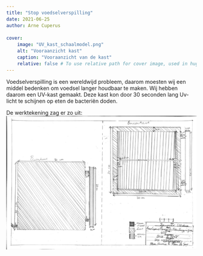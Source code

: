 ```yaml
---
title: "Stop voedselverspilling"
date: 2021-06-25
author: Arne Cuperus

cover:
    image: "UV_kast_schaalmodel.png"
    alt: "Vooraanzicht kast"
    caption: "Vooraanzicht van de kast"
    relative: false # To use relative path for cover image, used in hugo Page-bundles
---
```



Voedselverspilling is een wereldwijd probleem, daarom moesten wij een middel bedenken om voedsel langer houdbaar te maken. Wij hebben daarom een UV-kast gemaakt. Deze kast kon door 30 seconden lang Uv-licht te schijnen op eten de bacteriën doden. 

De werktekening zag er zo uit:
![Foto van werktekening](Werktekening_UV_kast.png#center)